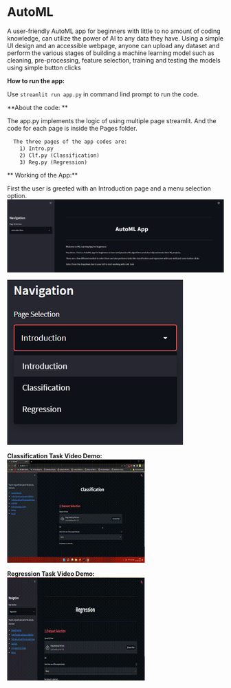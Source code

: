 # AutoML

A user-friendly AutoML app for beginners with little to no amount of coding knowledge, can utilize the power of AI to any data they have. Using a simple UI design and an accessible webpage, anyone can upload any dataset and perform the various stages of building a machine learning model such as cleaning, pre-processing, feature selection, training and testing the models using simple button clicks

**How to run the app:**

Use `streamlit run app.py` in command lind prompt to run the code.

**About the code: **

The app.py implements the logic of using multiple page streamlit. And the code for each page is inside the Pages folder.

      The three pages of the app codes are:
        1) Intro.py
        2) Clf.py (Classification)
        3) Reg.py (Regression)
        
** Working of the App:**

First the user is greeted with an Introduction page and a menu selection option.
![Intro](https://github.com/Dharineesh-Karthikeyan/AutoML/blob/main/Working%20Demo/Intro.png)

![Selection](https://github.com/Dharineesh-Karthikeyan/AutoML/blob/main/Working%20Demo/Selection.png)


**Classification Task Video Demo:**
![clf](https://github.com/Dharineesh-Karthikeyan/AutoML/blob/main/Working%20Demo/clf%20(1).gif)



**Regression Task Video Demo:**
![Reg](https://github.com/Dharineesh-Karthikeyan/AutoML/blob/main/Working%20Demo/reg%20(1).gif)


 
 
